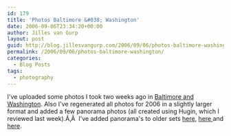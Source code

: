 ```yaml
---
id: 179
title: 'Photos Baltimore &#038; Washington'
date: 2006-09-06T23:34:20+00:00
author: Jilles van Gurp
layout: post
guid: http://blog.jillesvangurp.com/2006/09/06/photos-baltimore-washington/
permalink: /2006/09/06/photos-baltimore-washington/
categories:
  - Blog Posts
tags:
  - photography
---
```

I've uploaded some photos I took two weeks ago in [Baltimore and Washington](https://www.jillesvangurp.com/Album/2006/2006-09%20Baltimore/index.html). Also I've regenerated all photos for 2006 in a slightly larger format and added a few panorama photos (all created using Hugin, which I reviewed last week).Ã‚Â  I've added panorama's to older sets [here](https://www.jillesvangurp.com/Album/2006/2006-03%20Winter%20through%20S80/index.html), [here ](https://www.jillesvangurp.com/Album/2006/2006-07%20France%20and%20Italy/02%20Avignon%20Arles%20Nimes%20Beaucaire/index.html)and [here](https://www.jillesvangurp.com/Album/2006/2006-07%20France%20and%20Italy/04%20Cremona%20Milan%20Parma/index.html).